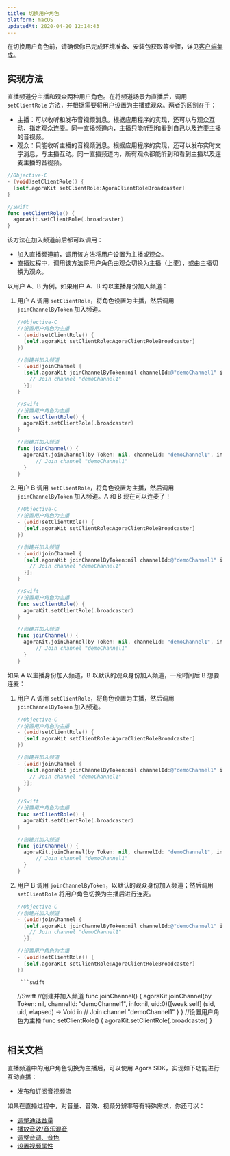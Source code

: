 ```yaml
---
title: 切换用户角色
platform: macOS
updatedAt: 2020-04-20 12:14:43
---
```


在切换用户角色前，请确保你已完成环境准备、安装包获取等步骤，详见[客户端集成](/cn/Interactive%20Broadcast/mac_video)。

## 实现方法

直播频道分主播和观众两种用户角色。在将频道场景为直播后，调用 `setClientRole` 方法，并根据需要将用户设置为主播或观众。两者的区别在于：

- 主播：可以收听和发布音视频消息。根据应用程序的实现，还可以与观众互动、指定观众连麦。同一直播频道内，主播只能听到和看到自己以及连麦主播的音视频。
- 观众：只能收听主播的音视频消息。根据应用程序的实现，还可以发布实时文字消息，与主播互动。同一直播频道内，所有观众都能听到和看到主播以及连麦主播的音视频。

```objective-c
//Objective-C
- (void)setClientRole() {
  [self.agoraKit setClientRole:AgoraClientRoleBroadcaster]
}
```

```swift
//Swift
func setClientRole() {
  agoraKit.setClientRole(.broadcaster)
}
```

该方法在加入频道前后都可以调用：

- 加入直播频道前，调用该方法将用户设置为主播或观众。
- 直播过程中，调用该方法将用户角色由观众切换为主播（上麦），或由主播切换为观众。

以用户 A、B 为例。如果用户 A、B 均以主播身份加入频道：

1. 用户 A 调用 `setClientRole`，将角色设置为主播，然后调用 `joinChannelByToken` 加入频道。

   ```objective-c
   //Objective-C
   //设置用户角色为主播
   - (void)setClientRole() {
     [self.agoraKit setClientRole:AgoraClientRoleBroadcaster]
   })

   //创建并加入频道
   - (void)joinChannel {
     [self.agoraKit joinChannelByToken:nil channelId:@"demoChannel1" info:nil uid:0 joinSuccess:^(NSString *channel, NSUInteger uid, NSInteger elapsed) {
       // Join channel "demoChannel1"
     }];
   }
   ```

   ```swift
   //Swift
   //设置用户角色为主播
   func setClientRole() {
     agoraKit.setClientRole(.broadcaster)
   }

   //创建并加入频道
   func joinChannel() {
     agoraKit.joinChannel(by Token: nil, channelId: "demoChannel1", info:nil, uid:0){[weak self] (sid, uid, elapsed) -> Void in
         // Join channel "demoChannel1"
     }
   }
   ```

2. 用户 B 调用 `setClientRole`，将角色设置为主播，然后调用 `joinChannelByToken` 加入频道。A 和 B 现在可以连麦了！

   ```objective-c
   //Objective-C
   //设置用户角色为主播
   - (void)setClientRole() {
     [self.agoraKit setClientRole:AgoraClientRoleBroadcaster]
   })

   //创建并加入频道
   - (void)joinChannel {
     [self.agoraKit joinChannelByToken:nil channelId:@"demoChannel1" info:nil uid:0 joinSuccess:^(NSString *channel, NSUInteger uid, NSInteger elapsed) {
       // Join channel "demoChannel1"
     }];
   }
   ```

   ```swift
   //Swift
   //设置用户角色为主播
   func setClientRole() {
     agoraKit.setClientRole(.broadcaster)
   }

   //创建并加入频道
   func joinChannel() {
     agoraKit.joinChannel(by Token: nil, channelId: "demoChannel1", info:nil, uid:0){[weak self] (sid, uid, elapsed) -> Void in
         // Join channel "demoChannel1"
     }
   }
   ```

如果 A 以主播身份加入频道，B 以默认的观众身份加入频道，一段时间后 B 想要连麦：

1.  用户 A 调用 `setClientRole`，将角色设置为主播，然后调用 `joinChannelByToken` 加入频道。

    ```objective-c
    //Objective-C
    //设置用户角色为主播
    - (void)setClientRole() {
      [self.agoraKit setClientRole:AgoraClientRoleBroadcaster]
    })

    //创建并加入频道
    - (void)joinChannel {
      [self.agoraKit joinChannelByToken:nil channelId:@"demoChannel1" info:nil uid:0 joinSuccess:^(NSString *channel, NSUInteger uid, NSInteger elapsed) {
        // Join channel "demoChannel1"
      }];
    }
    ```

    ```swift
    //Swift
    //设置用户角色为主播
    func setClientRole() {
      agoraKit.setClientRole(.broadcaster)
    }

    //创建并加入频道
    func joinChannel() {
      agoraKit.joinChannel(by Token: nil, channelId: "demoChannel1", info:nil, uid:0){[weak self] (sid, uid, elapsed) -> Void in
          // Join channel "demoChannel1"
      }
    }
    ```

2.  用户 B 调用 `joinChannelByToken`，以默认的观众身份加入频道；然后调用 `setClientRole` 将用户角色切换为主播后进行连麦。

    ```objective-c
    //Objective-C
    //创建并加入频道
    - (void)joinChannel {
      [self.agoraKit joinChannelByToken:nil channelId:@"demoChannel1" info:nil uid:0 joinSuccess:^(NSString *channel, NSUInteger uid, NSInteger elapsed) {
        // Join channel "demoChannel1"
      }];

    //设置用户角色为主播
    - (void)setClientRole() {
      [self.agoraKit setClientRole:AgoraClientRoleBroadcaster]
    })
    ```

         ```swift

    //Swift
    //创建并加入频道
    func joinChannel() {
    agoraKit.joinChannel(by Token: nil, channelId: "demoChannel1", info:nil, uid:0){[weak self] (sid, uid, elapsed) -> Void in
    // Join channel "demoChannel1"
    }
    }
    //设置用户角色为主播
    func setClientRole() {
    agoraKit.setClientRole(.broadcaster)
    }

    ```

    ```

## 相关文档

直播频道中的用户角色切换为主播后，可以使用 Agora SDK，实现如下功能进行互动直播：

- [发布和订阅音视频流](/cn/Interactive%20Broadcast/publish_mac_live)

如果在直播过程中，对音量、音效、视频分辨率等有特殊需求，你还可以：

- [调整通话音量](/cn/Interactive%20Broadcast/volume_mac)
- [播放音效/音乐混音](/cn/Interactive%20Broadcast/audio_effect_mixing_apple)
- [调整音调、音色](/cn/Interactive%20Broadcast/voice_effect_mac)
- [设置视频属性](/cn/Interactive%20Broadcast/videoProfile_mac)
